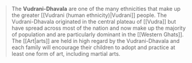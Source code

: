 > The **Vudrani-Dhavala** are one of the many ethnicities that make up the greater [[Vudrani (human ethnicity)|Vudrani]] people. The Vudrani-Dhavala originated in the central plateau of [[Vudra]] but have spread across most of the nation and now make up the majority of population and are particularly dominant in the [[Western Ghats]]. The [[Art|arts]] are held in high regard by the Vudrani-Dhavala and each family will encourage their children to adopt and practice at least one form of art, including martial arts.








